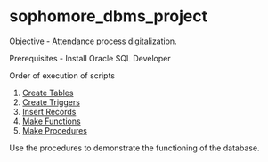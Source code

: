 # sophomore_dbms_project

Objective - Attendance process digitalization.

Prerequisites - Install Oracle SQL Developer

Order of execution of scripts
1. [Create Tables](./create_table.sql)
2. [Create Triggers](./triggers.sql)
3. [Insert Records](./insert_records.sql)
4. [Make Functions](./functions.sql)
5. [Make Procedures](./procedures.sql)

Use the procedures to demonstrate the functioning of the database.
